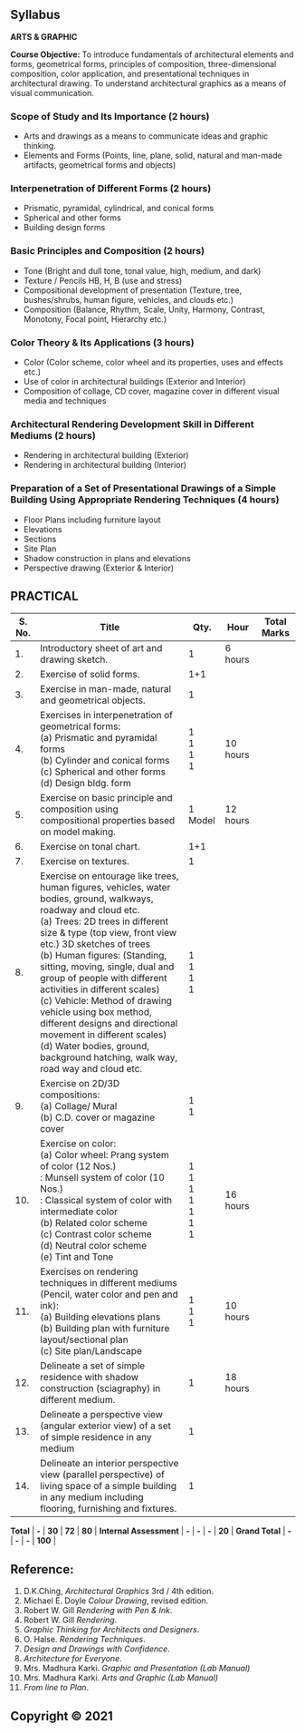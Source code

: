 ## Syllabus

**ARTS & GRAPHIC**

**Course Objective:** 
To introduce fundamentals of architectural elements and forms, geometrical forms, principles of composition, three-dimensional composition, color application, and presentational techniques in architectural drawing. To understand architectural graphics as a means of visual communication.

### Scope of Study and Its Importance (2 hours)

* Arts and drawings as a means to communicate ideas and graphic thinking.
* Elements and Forms (Points, line, plane, solid, natural and man-made artifacts, geometrical forms and objects)

### Interpenetration of Different Forms (2 hours)

* Prismatic, pyramidal, cylindrical, and conical forms
* Spherical and other forms
* Building design forms

### Basic Principles and Composition (2 hours)

* Tone (Bright and dull tone, tonal value, high, medium, and dark)
* Texture / Pencils HB, H, B (use and stress)
* Compositional development of presentation (Texture, tree, bushes/shrubs, human figure, vehicles, and clouds etc.)
* Composition (Balance, Rhythm, Scale, Unity, Harmony, Contrast, Monotony, Focal point, Hierarchy etc.)

### Color Theory & Its Applications (3 hours)

* Color (Color scheme, color wheel and its properties, uses and effects etc.)
* Use of color in architectural buildings (Exterior and Interior)
* Composition of collage, CD cover, magazine cover in different visual media and techniques

### Architectural Rendering Development Skill in Different Mediums (2 hours)

* Rendering in architectural building (Exterior)
* Rendering in architectural building (Interior)

### Preparation of a Set of Presentational Drawings of a Simple Building Using Appropriate Rendering Techniques (4 hours)

* Floor Plans including furniture layout
* Elevations
* Sections
* Site Plan
* Shadow construction in plans and elevations
* Perspective drawing (Exterior & Interior)

## PRACTICAL

| S. No. | Title | Qty. | Hour | Total Marks |
|---|---|---|---|---|
| 1. | Introductory sheet of art and drawing sketch. | 1 | 6 hours |  |
| 2. | Exercise of solid forms. | 1+1 |  |  |
| 3. | Exercise in man-made, natural and geometrical objects. | 1 |  |  |
| 4. | Exercises in interpenetration of geometrical forms:<br> (a) Prismatic and pyramidal forms<br> (b) Cylinder and conical forms<br> (c) Spherical and other forms<br> (d) Design bldg. form | 1<br> 1<br> 1<br> 1 | 10 hours |  |
| 5. | Exercise on basic principle and composition using compositional properties based on model making. | 1 Model | 12 hours |  |
| 6. | Exercise on tonal chart. | 1+1 |  |  |
| 7. | Exercise on textures. | 1 |  |  |
| 8. | Exercise on entourage like trees, human figures, vehicles, water bodies, ground, walkways, roadway and cloud etc.<br> (a) Trees: 2D trees in different size & type (top view, front view etc.) 3D sketches of trees<br> (b) Human figures: (Standing, sitting, moving, single, dual and group of people with different activities in different scales)<br> (c) Vehicle: Method of drawing vehicle using box method, different designs and directional movement in different scales)<br> (d) Water bodies, ground, background hatching, walk way, road way and cloud etc. | 1<br> 1<br> 1<br> 1 |  |  |
| 9. | Exercise on 2D/3D compositions:<br> (a) Collage/ Mural<br> (b) C.D. cover or magazine cover | 1<br> 1 |  |  |
| 10. | Exercise on color:<br> (a) Color wheel: Prang system of color (12 Nos.)<br> : Munsell system of color (10 Nos.)<br> : Classical system of color with intermediate color<br> (b) Related color scheme<br> (c) Contrast color scheme<br> (d) Neutral color scheme<br> (e) Tint and Tone | 1<br> 1<br> 1<br> 1<br> 1<br> 1<br> 1 | 16 hours |  |
| 11. | Exercises on rendering techniques in different mediums (Pencil, water color and pen and ink):<br> (a) Building elevations plans<br> (b) Building plan with furniture layout/sectional plan<br> (c) Site plan/Landscape | 1<br> 1<br> 1 | 10 hours |  |
| 12. | Delineate a set of simple residence with shadow construction (sciagraphy) in different medium. | 1 | 18 hours |  |
| 13. | Delineate a perspective view (angular exterior view) of a set of simple residence in any medium | 1 |  |  |
| 14. | Delineate an interior perspective view (parallel perspective) of living space of a simple building in any medium including flooring, furnishing and fixtures. | 1 |  |  |

**Total** | **-** | **30** | **72** | **80** |
**Internal Assessment** | **-** | **-** | **-** | **20** |
**Grand Total** | **-** | **-** | **-** | **100** |

## Reference:

1. D.K.Ching, *Architectural Graphics* 3rd / 4th edition.
2. Michael E. Doyle *Colour Drawing*, revised edition.
3. Robert W. Gill *Rendering with Pen & Ink*.
4. Robert W. Gill *Rendering*.
5. *Graphic Thinking for Architects and Designers*.
6. O. Halse. *Rendering Techniques*.
7. *Design and Drawings with Confidence*.
8. *Architecture for Everyone*.
9. Mrs. Madhura Karki. *Graphic and Presentation (Lab Manual)*
10. Mrs. Madhura Karki. *Arts and Graphic (Lab Manual)*
11. *From line to Plan*.

## Copyright © 2021
